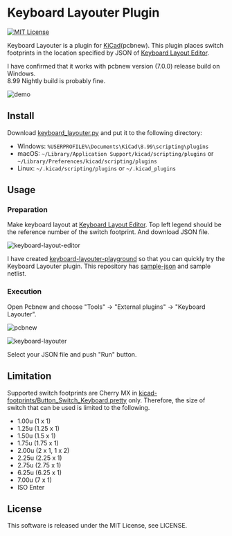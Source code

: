 
# Keyboard Layouter Plugin

[![MIT License](https://img.shields.io/github/license/mashape/apistatus.svg)](LICENSE)

Keyboard Layouter is a plugin for [KiCad](http://kicad-pcb.org/)(pcbnew).
This plugin places switch footprints in the location specified by JSON of
[Keyboard Layout Editor](http://www.keyboard-layout-editor.com/).

I have confirmed that it works with pcbnew version (7.0.0) release build on Windows.\
8.99 Nightly build is probably fine.

![demo](https://raw.githubusercontent.com/yskoht/keyboard-layouter/images/demo.gif)

## Install

Download [keyboard_layouter.py](https://github.com/yskoht/keyboard-layouter/blob/master/keyboard_layouter.py) and put it to the following directory:

- Windows: `%USERPROFILE%\Documents\KiCad\8.99\scripting\plugins`
- macOS: `~/Library/Application Support/kicad/scripting/plugins` or `~/Library/Preferences/kicad/scripting/plugins`
- Linux: `~/.kicad/scripting/plugins` or `~/.kicad_plugins`

## Usage

### Preparation

Make keyboard layout at [Keyboard Layout Editor](http://www.keyboard-layout-editor.com/). Top left legend should be the reference number of the switch footprint. And download JSON file.

![keyboard-layout-editor](https://raw.githubusercontent.com/yskoht/keyboard-layouter/images/keyboard-layout-editor.png)

I have created [keyboard-layouter-playground](https://github.com/yskoht/keyboard-layouter-playground) so that you can quickly try the Keyboard Layouter plugin.
This repository has [sample-json](https://github.com/yskoht/keyboard-layouter-playground/tree/master/sample-json) and sample netlist.

### Execution

Open Pcbnew and choose "Tools" -> "External plugins" -> "Keyboard Layouter".

![pcbnew](https://raw.githubusercontent.com/yskoht/keyboard-layouter/images/pcbnew.png)

![keyboard-layouter](https://raw.githubusercontent.com/yskoht/keyboard-layouter/images/keyboard-layouter.png)

Select your JSON file and push "Run" button.

## Limitation

Supported switch footprints are Cherry MX in [kicad-footprints/Button_Switch_Keyboard.pretty](https://github.com/KiCad/kicad-footprints/tree/master/Button_Switch_Keyboard.pretty) only. Therefore, the size of switch that can be used is limited to the following.

- 1.00u (1 x 1)
- 1.25u (1.25 x 1)
- 1.50u (1.5 x 1)
- 1.75u (1.75 x 1)
- 2.00u (2 x 1, 1 x 2)
- 2.25u (2.25 x 1)
- 2.75u (2.75 x 1)
- 6.25u (6.25 x 1)
- 7.00u (7 x 1)
- ISO Enter

## License

This software is released under the MIT License, see LICENSE.
